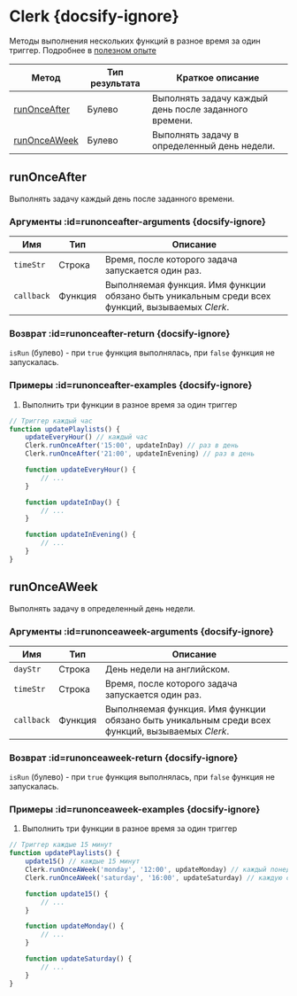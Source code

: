 # Clerk {docsify-ignore}

Методы выполнения нескольких функций в разное время за один триггер. Подробнее в [полезном опыте](/best-practices?id=Продвинутый-триггер)

| Метод | Тип результата | Краткое описание |
|-------|----------------|------------------|
| [runOnceAfter](/reference/clerk?id=runonceafter) | Булево | Выполнять задачу каждый день после заданного времени. |
| [runOnceAWeek](/reference/clerk?id=runonceaweek) | Булево | Выполнять задачу в определенный день недели. |

## runOnceAfter

Выполнять задачу каждый день после заданного времени.

### Аргументы :id=runonceafter-arguments {docsify-ignore}

| Имя | Тип | Описание |
|-----|-----|----------|
| `timeStr` | Строка | Время, после которого задача запускается один раз. |
| `callback` | Функция | Выполняемая функция. Имя функции обязано быть уникальным среди всех функций, вызываемых _Clerk_. |

### Возврат :id=runonceafter-return {docsify-ignore}

`isRun` (булево) - при `true` функция выполнялась, при `false` функция не запускалась.

### Примеры :id=runonceafter-examples {docsify-ignore}

1. Выполнить три функции в разное время за один триггер

```js
// Триггер каждый час
function updatePlaylists() {
    updateEveryHour() // каждый час
    Clerk.runOnceAfter('15:00', updateInDay) // раз в день
    Clerk.runOnceAfter('21:00', updateInEvening) // раз в день

    function updateEveryHour() {
        // ...
    }

    function updateInDay() {
        // ...
    }

    function updateInEvening() {
        // ...
    }
}
```

## runOnceAWeek

Выполнять задачу в определенный день недели.

### Аргументы :id=runonceaweek-arguments {docsify-ignore}

| Имя | Тип | Описание |
|-----|-----|----------|
| `dayStr` | Строка | День недели на английском. |
| `timeStr` | Строка | Время, после которого задача запускается один раз. |
| `callback` | Функция | Выполняемая функция. Имя функции обязано быть уникальным среди всех функций, вызываемых _Clerk_. |

### Возврат :id=runonceaweek-return {docsify-ignore}

`isRun` (булево) - при `true` функция выполнялась, при `false` функция не запускалась.

### Примеры :id=runonceaweek-examples {docsify-ignore}

1. Выполнить три функции в разное время за один триггер

```js
// Триггер каждые 15 минут
function updatePlaylists() {
    update15() // каждые 15 минут
    Clerk.runOnceAWeek('monday', '12:00', updateMonday) // каждый понедельник после 12
    Clerk.runOnceAWeek('saturday', '16:00', updateSaturday) // каждую субботу после 16

    function update15() {
        // ...
    }

    function updateMonday() {
        // ...
    }

    function updateSaturday() {
        // ...
    }
}
```